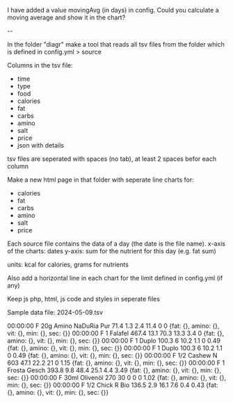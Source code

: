 
I have added a value movingAvg (in days) in config. Could you calculate a moving average and show it in the chart?

 --

In the folder "diagr" make a tool that reads all tsv files from the folder which is defined in config.yml > source

Columns in the tsv file:

- time
- type
- food
- calories
- fat
- carbs
- amino
- salt
- price
- json with details

tsv files are seperated with spaces (no tab), at least 2 spaces befor each column

Make a new html page in that folder with seperate line charts for:

- calories
- fat
- carbs
- amino
- salt
- price

Each source file contains the data of a day (the date is the file name).
x-axis of the charts: dates
y-axis: sum for the nutrient for this day (e.g. fat sum)

units: kcal for calories, grams for nutrients

Also add a horizontal line in each chart for the limit defined in config.yml (if any)

Keep js php, html, js code and styles in seperate files


Sample data file: 2024-05-09.tsv

00:00:00  F   20g Amino NaDuRia Pur    71.4   1.3   2.4   11.4  0    0     {fat: {}, amino: {}, vit: {}, min: {}, sec: {}}
00:00:00  F       1 Falafel            467.4  13.1  70.3  13.3  3.4  0     {fat: {}, amino: {}, vit: {}, min: {}, sec: {}}
00:00:00  F       1 Duplo              100.3  6     10.2  1.1   0    0.49  {fat: {}, amino: {}, vit: {}, min: {}, sec: {}}
00:00:00  F       1 Duplo              100.3  6     10.2  1.1   0    0.49  {fat: {}, amino: {}, vit: {}, min: {}, sec: {}}
00:00:00  F     1/2 Cashew N           603    47.1  22.2  21    0    1.15  {fat: {}, amino: {}, vit: {}, min: {}, sec: {}}
00:00:00  F       1 Frosta Gesch       393.8  9.8   48.4  25.1  4.4  3.49  {fat: {}, amino: {}, vit: {}, min: {}, sec: {}}
00:00:00  F    30ml Olivenöl           270    30    0     0     0    1.02  {fat: {}, amino: {}, vit: {}, min: {}, sec: {}}
00:00:00  F     1/2 Chick R Bio        136.5  2.9   16.1  7.6   0.4  0.43  {fat: {}, amino: {}, vit: {}, min: {}, sec: {}}
